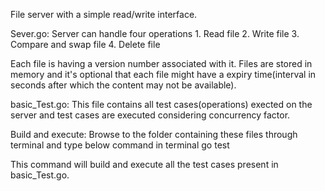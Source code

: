 File server with a simple read/write interface.

Sever.go: Server can handle four operations 1. Read file 2. Write file 3. Compare and swap file 4. Delete file

Each file is having a version number associated with it. Files are stored in memory and it's optional that each file might have a expiry time(interval in seconds after which the content may not be available).

basic_Test.go: This file contains all test cases(operations) exected on the server and test cases are executed considering concurrency factor.

Build and execute: Browse to the folder containing these files through terminal and type below command in terminal go test

This command will build and execute all the test cases present in basic_Test.go.
